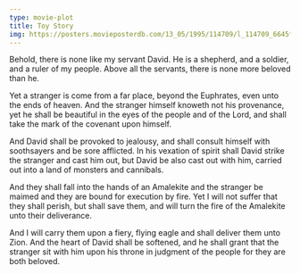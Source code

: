 ```yaml
---
type: movie-plot
title: Toy Story
img: https://posters.movieposterdb.com/13_05/1995/114709/l_114709_6645f9fc.jpg
---
```


Behold, there is none like my servant David. He is a shepherd, and a soldier, and a ruler of my people. Above all the servants, there is none more beloved than he.

Yet a stranger is come from a far place, beyond the Euphrates, even unto the ends of heaven. And the stranger himself knoweth not his provenance, yet he shall be beautiful in the eyes of the people and of the Lord, and shall take the mark of the covenant upon himself.

And David shall be provoked to jealousy, and shall consult himself with soothsayers and be sore afflicted. In his vexation of spirit shall David strike the stranger and cast him out, but David be also cast out with him, carried out into a land of monsters and cannibals.

And they shall fall into the hands of an Amalekite and the stranger be maimed and they are bound for execution by fire. Yet I will not suffer that they shall perish, but shall save them, and will turn the fire of the Amalekite unto their deliverance.

And I will carry them upon a fiery, flying eagle and shall deliver them unto Zion. And the heart of David shall be softened, and he shall grant that the stranger sit with him upon his throne in judgment of the people for they are both beloved.
